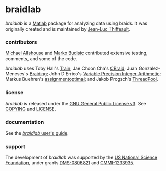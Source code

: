 # braidlab

*braidlab* is a [Matlab][2] package for analyzing data using braids.  It was originally created and is maintained by [Jean-Luc Thiffeault][1].

### contributors

[Michael Allshouse][3] and [Marko Budisic][4] contributed extensive testing, comments, and some of the code.

*braidlab* uses Toby Hall's [Train][5]; Jae Choon Cha's [CBraid][6]; Juan Gonzalez-Meneses's [Braiding][7]; John D'Errico's [Variable Precision Integer Arithmetic][8]; Markus Buehren's [assignmentoptimal][9]; and Jakob Progsch's [ThreadPool][10].

### license

*braidlab* is released under the [GNU General Public License v3][11].  See [COPYING][12] and [LICENSE][13].

### documentation

See the [*braidlab* user's guide][14].

### support

The development of *braidlab* was supported by the [US National Science Foundation][15], under grants [DMS-0806821][16] and [CMMI-1233935][17].

[1]: http://www.math.wisc.edu/~jeanluc/
[2]: http://www.mathworks.com/products/matlab/
[3]: http://chaos.utexas.edu/people/post-docs/michael-allshouse
[4]: http://mbudisic.wordpress.com/
[5]: http://www.liv.ac.uk/~tobyhall/T_Hall.html
[6]: http://code.google.com/p/cbraid
[7]: http://personal.us.es/meneses/index2.swf
[8]: http://www.mathworks.com/matlabcentral/fileexchange/22725-variable-precision-integer-arithmetic
[9]: http://www.mathworks.com/matlabcentral/fileexchange/6543
[10]: https://github.com/progschj/ThreadPool
[11]: http://www.gnu.org/licenses/gpl-3.0.html
[12]: http://bitbucket.org/jeanluc/braidlab/raw/tip/COPYING
[13]: http://bitbucket.org/jeanluc/braidlab/raw/tip/LICENSE
[14]: http://bitbucket.org/jeanluc/braidlab/raw/tip/doc/braidlab_guide.pdf
[15]: http://www.nsf.gov
[16]: http://www.nsf.gov/awardsearch/showAward?AWD_ID=0806821
[17]: http://www.nsf.gov/awardsearch/showAward?AWD_ID=1233935
